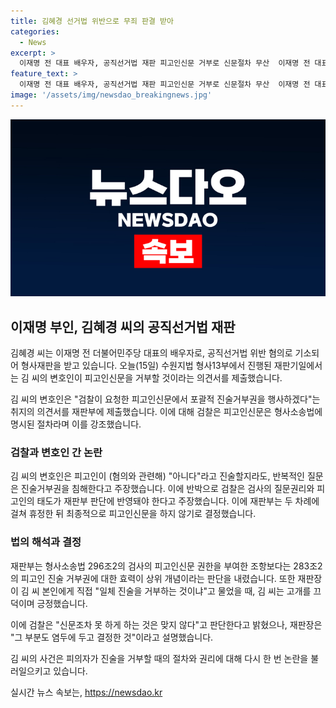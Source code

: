 ```yaml
---
title: 김혜경 선거법 위반으로 무죄 판결 받아
categories:
  - News
excerpt: >
  이재명 전 대표 배우자, 공직선거법 재판 피고인신문 거부로 신문절차 무산  이재명 전 대표의 배우자 김혜경씨의 공직선거법 위반 혐의 재판에서, 변호인은 검찰의 피고인신문 요청에 대해 포괄적 진술거부권을 주장하며 신문을 거부했다. 검찰은 피고인신문을 행사하는 것이 법적인 권리라고 주장했지만, 재판부는 휴정을 거친 끝에 피고인신문을 거부하기로 결정했다. 이에 검찰은 피의자가 진술을 거부하면 조서조차 쓸 수 없어지는 우려를 제기했지만, 재판장은 그 부분도 염두에 두고 결정한 것이라고 밝혔다.
feature_text: >
  이재명 전 대표 배우자, 공직선거법 재판 피고인신문 거부로 신문절차 무산  이재명 전 대표의 배우자 김혜경씨의 공직선거법 위반 혐의 재판에서, 변호인은 검찰의 피고인신문 요청에 대해 포괄적 진술거부권을 주장하며 신문을 거부했다. 검찰은 피고인신문을 행사하는 것이 법적인 권리라고 주장했지만, 재판부는 휴정을 거친 끝에 피고인신문을 거부하기로 결정했다. 이에 검찰은 피의자가 진술을 거부하면 조서조차 쓸 수 없어지는 우려를 제기했지만, 재판장은 그 부분도 염두에 두고 결정한 것이라고 밝혔다.
image: '/assets/img/newsdao_breakingnews.jpg'
---
```


<p><img src="/assets/img/newsdao_breakingnews.jpg" alt="ranknews 속보" /></p>

<h2 data-ke-size="size26">이재명 부인, 김혜경 씨의 공직선거법 재판</h2>

<p>김혜경 씨는 이재명 전 더불어민주당 대표의 배우자로, 공직선거법 위반 혐의로 기소되어 형사재판을 받고 있습니다. 오늘(15일) 수원지법 형사13부에서 진행된 재판기일에서는 김 씨의 변호인이 피고인신문을 거부할 것이라는 의견서를 제출했습니다.</p>

<p data-ke-size="size16">김 씨의 변호인은 "검찰이 요청한 피고인신문에서 포괄적 진술거부권을 행사하겠다"는 취지의 의견서를 재판부에 제출했습니다. 이에 대해 검찰은 피고인신문은 형사소송법에 명시된 절차라며 이를 강조했습니다.</p>

<h3>검찰과 변호인 간 논란</h3>

<p>김 씨의 변호인은 피고인이 (혐의와 관련해) "아니다"라고 진술할지라도, 반복적인 질문은 진술거부권을 침해한다고 주장했습니다. 이에 반박으로 검찰은 검사의 질문권리와 피고인의 태도가 재판부 판단에 반영돼야 한다고 주장했습니다. 이에 재판부는 두 차례에 걸쳐 휴정한 뒤 최종적으로 피고인신문을 하지 않기로 결정했습니다.</p>

<h3>법의 해석과 결정</h3>

<p>재판부는 형사소송법 296조2의 검사의 피고인신문 권한을 부여한 조항보다는 283조2의 피고인 진술 거부권에 대한 효력이 상위 개념이라는 판단을 내렸습니다. 또한 재판장이 김 씨 본인에게 직접 "일체 진술을 거부하는 것이냐"고 물었을 때, 김 씨는 고개를 끄덕이며 긍정했습니다.</p>

<p data-ke-size="size16">이에 검찰은 "신문조차 못 하게 하는 것은 맞지 않다"고 판단한다고 밝혔으나, 재판장은 "그 부분도 염두에 두고 결정한 것"이라고 설명했습니다.</p>

<p>김 씨의 사건은 피의자가 진술을 거부할 때의 절차와 권리에 대해 다시 한 번 논란을 불러일으키고 있습니다.</p>
실시간 뉴스 속보는, <a href="https://newsdao.kr" rel="dofollow">https://newsdao.kr</a>


